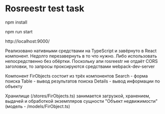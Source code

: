 # Rosreestr test task
npm install

npm run start

http://localhost:9000/

Реализовано нативными средствами на TypeScript и завёрнуто в React компонент.
Недолго перезавернуть в то что нужно. Либо использовать непосредственно без обёртки.
Поскольку апи rosreestr не отдаёт CORS заголовки, то запросы проксируются средствами webpack-dev-server

Компонент FirObjects состоит из трёх компонентов
Search - форма поиска
Table - вывод результатов поиска
Details - вывод информации по объекту

Хранилище (/stores/FirObjects.ts) занимается загрузкой, хранением, выдачей и обработкой
экземпляров сущности "Объект недвижимости" (модель - /models/FirObject.ts)
